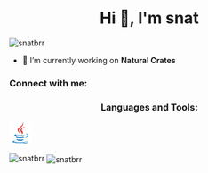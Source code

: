 <h1 align="center">Hi 👋, I'm snat</h1>

<p align="left"> <img src="https://komarev.com/ghpvc/?username=snatbrr&label=Profile%20views&color=0e75b6&style=flat" alt="snatbrr" /> </p>

- 🔭 I’m currently working on **Natural Crates**

<h3 align="left">Connect with me:</h3>
<p align="left">
</p>

<h3 align="center">Languages and Tools:</h3>
<p align="left"> <a href="https://www.java.com" target="_blank" rel="noreferrer"> <img src="https://raw.githubusercontent.com/devicons/devicon/master/icons/java/java-original.svg" alt="java" width="40" height="40"/> </a> </p>

<p><img align="left" src="https://github-readme-stats.vercel.app/api/top-langs?username=snatbrr&show_icons=true&locale=en&layout=compact" alt="snatbrr" /></p>

<p>&nbsp;<img align="center" src="https://github-readme-stats.vercel.app/api?username=snatbrr&show_icons=true&locale=en" alt="snatbrr" /></p>
